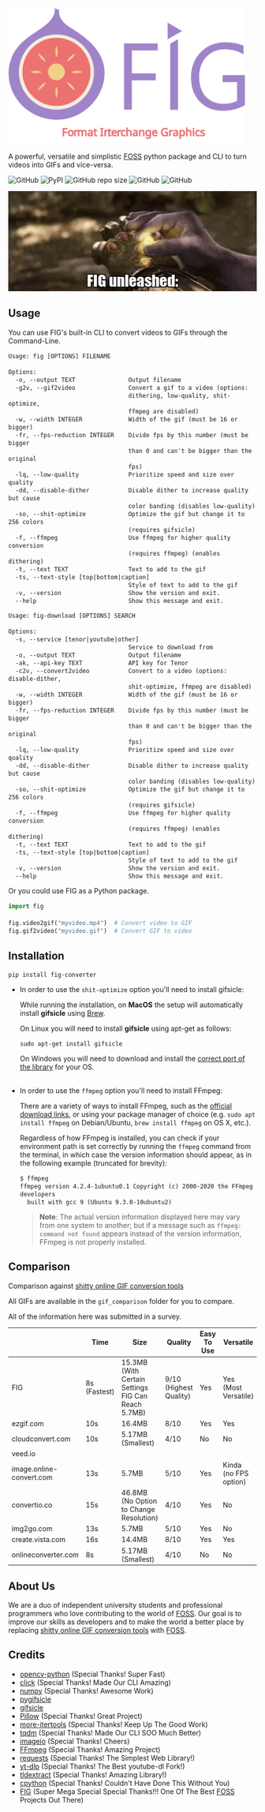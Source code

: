 <img src="https://raw.githubusercontent.com/dropletOrg/FIG/main/logo/logo_with_more_text.svg" width=480>

A powerful, versatile and simplistic [FOSS](https://en.wikipedia.org/wiki/Free_and_open-source_software) python package and CLI to turn videos into GIFs and vice-versa.

![GitHub](https://img.shields.io/github/license/dropletOrg/FIG)
![PyPI](https://img.shields.io/pypi/v/fig-converter)
![GitHub repo size](https://img.shields.io/github/repo-size/dropletOrg/FIG)
![GitHub](https://img.shields.io/badge/-WORKING_2019!!!-97CA00?logo=Checkmarx&logoColor=white)
![GitHub](https://img.shields.io/badge/-NOT_CLICKBAIT!!!-cc3300?logo=radar&logoColor=white)

<img src="https://raw.githubusercontent.com/dropletOrg/FIG/main/README-data/unleash.gif"/>

## Usage
You can use FIG's built-in CLI to convert videos to GIFs through the Command-Line.

```
Usage: fig [OPTIONS] FILENAME                                              
                                                                              
Options:                                                                      
  -o, --output TEXT               Output filename                             
  -g2v, --gif2video               Convert a gif to a video (options:          
                                  dithering, low-quality, shit-optimize,      
                                  ffmpeg are disabled)                        
  -w, --width INTEGER             Width of the gif (must be 16 or bigger)     
  -fr, --fps-reduction INTEGER    Divide fps by this number (must be bigger   
                                  than 0 and can't be bigger than the original
                                  fps)                                        
  -lq, --low-quality              Prioritize speed and size over quality      
  -dd, --disable-dither           Disable dither to increase quality but cause
                                  color banding (disables low-quality)        
  -so, --shit-optimize            Optimize the gif but change it to 256 colors
                                  (requires gifsicle)                         
  -f, --ffmpeg                    Use ffmpeg for higher quality conversion    
                                  (requires ffmpeg) (enables dithering)       
  -t, --text TEXT                 Text to add to the gif                      
  -ts, --text-style [top|bottom|caption]                                      
                                  Style of text to add to the gif
  -v, --version                   Show the version and exit.
  --help                          Show this message and exit.
```
```
Usage: fig-download [OPTIONS] SEARCH                                       
                                                                              
Options:                                                                      
  -s, --service [tenor|youtube|other]                                         
                                  Service to download from                    
  -o, --output TEXT               Output filename                             
  -ak, --api-key TEXT             API key for Tenor                           
  -c2v, --convert2video           Convert to a video (options: disable-dither,
                                  shit-optimize, ffmpeg are disabled)         
  -w, --width INTEGER             Width of the gif (must be 16 or bigger)     
  -fr, --fps-reduction INTEGER    Divide fps by this number (must be bigger   
                                  than 0 and can't be bigger than the original
                                  fps)                                        
  -lq, --low-quality              Prioritize speed and size over quality      
  -dd, --disable-dither           Disable dither to increase quality but cause
                                  color banding (disables low-quality)        
  -so, --shit-optimize            Optimize the gif but change it to 256 colors
                                  (requires gifsicle)                         
  -f, --ffmpeg                    Use ffmpeg for higher quality conversion    
                                  (requires ffmpeg) (enables dithering)       
  -t, --text TEXT                 Text to add to the gif                      
  -ts, --text-style [top|bottom|caption]                                      
                                  Style of text to add to the gif             
  -v, --version                   Show the version and exit.                  
  --help                          Show this message and exit.
```
Or you could use FIG as a Python package.

```python
import fig

fig.video2gif("myvideo.mp4")  # Convert video to GIF
fig.gif2video("myvideo.gif")  # Convert GIF to video
```

## Installation
```shell
pip install fig-converter
```
 - In order to use the ``shit-optimize`` option you'll need to install gifsicle:

    While running the installation, on **MacOS** the setup will automatically install **gifsicle** using [Brew](https://brew.sh/).
    
    On Linux you will need to install **gifsicle** using apt-get as follows:
    ```shell
    sudo apt-get install gifsicle
    ```
    On Windows you will need to download and install the [correct port of the library](https://eternallybored.org/misc/gifsicle/) for your OS.
    <br><br>
 - In order to use the ``ffmpeg`` option you'll need to install FFmpeg:
    
    There are a variety of ways to install FFmpeg, such as the [official download links](https://ffmpeg.org/download.html), or using your package manager of choice (e.g. `sudo apt install ffmpeg` on Debian/Ubuntu, `brew install ffmpeg` on OS X, etc.).

    Regardless of how FFmpeg is installed, you can check if your environment path is set correctly by running the `ffmpeg` command from the terminal, in which case the version information should appear, as in the following example (truncated for brevity):
    
    ```
    $ ffmpeg
    ffmpeg version 4.2.4-1ubuntu0.1 Copyright (c) 2000-2020 the FFmpeg developers
      built with gcc 9 (Ubuntu 9.3.0-10ubuntu2)
    ```
    
    > **Note**: The actual version information displayed here may vary from one system to another; but if a message such as `ffmpeg: command not found` appears instead of the version information, FFmpeg is not properly installed.
 
## Comparison
Comparison against [shitty online GIF conversion tools](https://www.onlineconverter.com/)

All GIFs are available in the ``gif_comparison`` folder for you to compare.

All of the information here was submitted in a survey.

|                          | Time         | Size                                               | Quality                | Easy To Use | Versatile             | Ads | Worked            |
|--------------------------|--------------|----------------------------------------------------|------------------------|-------------|-----------------------|-----|-------------------|
| FIG                      | 8s (Fastest) | 15.3MB (With Certain Settings FIG Can Reach 5.7MB) | 9/10 (Highest Quality) | Yes         | Yes (Most Versatile)  | 0   | Yes (Most Worked) |
| ezgif.com                | 10s          | 16.4MB                                             | 8/10                   | Yes         | Yes                   | 4   | Yes               |
| cloudconvert.com         | 10s          | 5.17MB (Smallest)                                  | 4/10                   | No          | No                    | 0   | Yes               |
| veed.io                  |              |                                                    |                        |             |                       | 0   | No                |
| image.online-convert.com | 13s          | 5.7MB                                              | 5/10                   | Yes         | Kinda (no FPS option) | 3   | Yes               |
| convertio.co             | 15s          | 46.8MB (No Option to Change Resolution)            | 4/10                   | Yes         | No                    | 2   | Yes               |
| img2go.com               | 13s          | 5.7MB                                              | 5/10                   | Yes         | No                    | 2   | Yes               |
| create.vista.com         | 16s          | 14.4MB                                             | 8/10                   | Yes         | Yes                   | 0   | Yes               |
| onlineconverter.com      | 8s           | 5.17MB (Smallest)                                  | 4/10                   | No          | No                    | 3   | Yes               |  

## About Us
We are a duo of independent university students and professional programmers who love contributing to the world of [FOSS](https://en.wikipedia.org/wiki/Free_and_open-source_software). 
Our goal is to improve our skills as developers and to make the world a better place by replacing [shitty online GIF conversion tools](https://www.onlineconverter.com/) with [FOSS](https://en.wikipedia.org/wiki/Free_and_open-source_software).

## Credits
- [opencv-python](https://github.com/opencv/opencv-python) (Special Thanks! Super Fast)
- [click](https://github.com/pallets/click) (Special Thanks! Made Our CLI Amazing)
- [numpy](https://github.com/numpy/numpy) (Special Thanks! Awesome Work)
- [pygifsicle](https://github.com/LucaCappelletti94/pygifsicle)
- [gifsicle](https://github.com/kohler/gifsicle)
- [Pillow](https://github.com/python-pillow/Pillow) (Special Thanks! Great Project)
- [more-itertools](https://github.com/more-itertools/more-itertools) (Special Thanks! Keep Up The Good Work)
- [tqdm](https://github.com/tqdm/tqdm) (Special Thanks! Made Our CLI SOO Much Better)
- [imageio](https://github.com/imageio/imageio) (Special Thanks! Cheers)
- [FFmpeg](https://github.com/FFmpeg/FFmpeg) (Special Thanks! Amazing Project)
- [requests](https://github.com/psf/requests) (Special Thanks! The Simplest Web Library!)
- [yt-dlp](https://github.com/yt-dlp/yt-dlp) (Special Thanks! The Best youtube-dl Fork!)
- [tldextract](https://github.com/john-kurkowski/tldextract) (Special Thanks! Amazing Library!)
- [cpython](https://github.com/python/cpython) (Special Thanks! Couldn't Have Done This Without You)
- [FIG](https://github.com/dropletOrg/FIG) (Super Mega Special Special Thanks!!! One Of The Best [FOSS](https://en.wikipedia.org/wiki/Free_and_open-source_software) Projects Out There)
  
